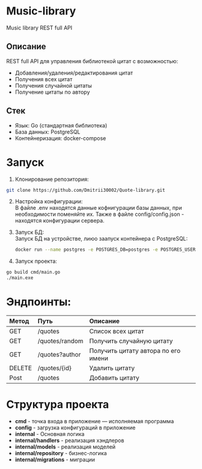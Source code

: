 # Music-library
Music library REST full API

## Описание
REST full API для управления библиотекой цитат с возможностью:
- Добавления/удаления/редактирования цитат
- Получения всех цитат
- Получения случайной цитаты
- Получение цитаты по автору

## Стек
* Язык: Go (стандартная библиотека)
* База данных: PostgreSQL
* Контейнеризация: docker-compose

# Запуск
1. Клонирование репозитория:
``` bash
git clone https://github.com/Dmitrii30002/Quote-library.git
```

2. Настройка конфигурации:<br>
В файле .env находятся данные кофнигурации базы данных, при необходимости поменяйте их. Также в файле config/config.json - находятся конфигурации сервера.

3. Запуск БД: \
   Запуск БД на устройстве, лиюо заапуск контейнера с PostgreSQL:
   ``` bash
   docker run --name postgres -e POSTGRES_DB=postgres -e POSTGRES_USER=postgres -e POSTGRES_PASSWORD=postgres -d -p 5432:5432 postgres:15
   ```

5. Запуск проекта:
``` bash
go build cmd/main.go
./main.exe
```

# Эндпоинты:

|Метод	    |Путь	              |Описание                                 |
|:----------|:------------------|:-------------------------------------------|
|GET	      |/quotes	            |Список всех цитат                          |
|GET	      |/quotes/random	   |Получить случайную цитату                  |
|GET	      |/quotes?author   	|Получить цитату автора по его имени        |
|DELETE	   |/quotes/{id}	      |Удалить цитату                             |
|Post	      |/quotes	            |Добавить цитату                            |

# Структура проекта
* **cmd** -  точка входа в приложение — исполняемая программа
* **config** - загрузка конфигураций в приложение
* **internal** - Основная логика
* **internal/handlers** - реализация хэндлеров
* **internal/models** - реализация моделей
* **internal/repository** - бизнес-логика
* **internal/migrations** - миграции
